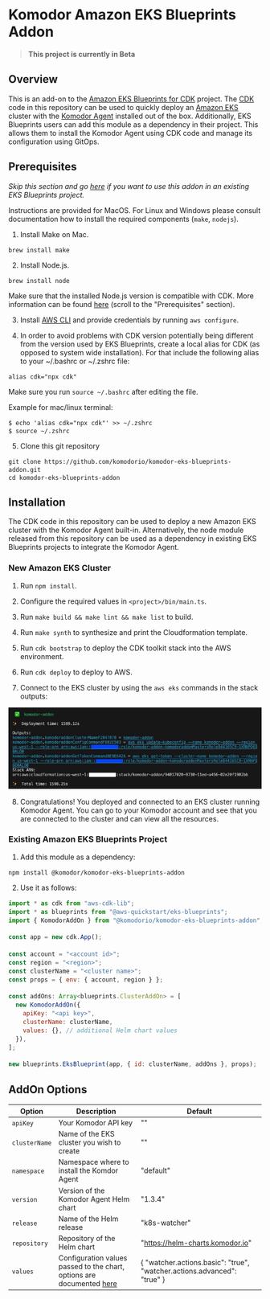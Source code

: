 # Komodor Amazon EKS Blueprints Addon

> **This project is currently in Beta**

## Overview

This is an add-on to the [Amazon EKS Blueprints for CDK](https://github.com/aws-quickstart/cdk-eks-blueprints) project. The [CDK](https://aws.amazon.com/cdk/) code in this repository can be used to quickly deploy an [Amazon EKS](https://aws.amazon.com/eks/) cluster with the [Komodor Agent](https://github.com/komodorio/helm-charts/tree/master/charts/k8s-watcher) installed out of the box. Additionally, EKS Blueprints users can add this module as a dependency in their project. This allows them to install the Komodor Agent using CDK code and manage its configuration using GitOps.

## Prerequisites

_Skip this section and go [here](#existing-amazon-eks-blueprints-project) if you want to use this addon in an existing EKS Blueprints project._

Instructions are provided for MacOS. For Linux and Windows please consult documentation how to install the required components (`make`, `nodejs`).

1. Install Make on Mac.

```
brew install make
```

2. Install Node.js.

```
brew install node
```

Make sure that the installed Node.js version is compatible with CDK. More information can be found [here](https://docs.aws.amazon.com/cdk/latest/guide/getting_started.html#:~:text=All%20AWS%20CDK,a%20different%20recommendation.) (scroll to the "Prerequisites" section).

3. Install [AWS CLI](https://docs.aws.amazon.com/cli/latest/userguide/getting-started-install.html) and provide credentials by running `aws configure`.

4. In order to avoid problems with CDK version potentially being different from the version used by EKS Blueprints, create a local alias for CDK (as opposed to system wide installation). For that include the following alias to your ~/.bashrc or ~/.zshrc file:

```
alias cdk="npx cdk"
```

Make sure you run `source ~/.bashrc` after editing the file.

Example for mac/linux terminal:

```
$ echo 'alias cdk="npx cdk"' >> ~/.zshrc
$ source ~/.zshrc
```

5. Clone this git repository

```
git clone https://github.com/komodorio/komodor-eks-blueprints-addon.git
cd komodor-eks-blueprints-addon
```

## Installation

The CDK code in this repository can be used to deploy a new Amazon EKS cluster with the Komodor Agent built-in. Alternatively, the node module released from this repository can be used as a dependency in existing EKS Blueprints projects to integrate the Komodor Agent.

### New Amazon EKS Cluster

1. Run `npm install`.

2. Configure the required values in `<project>/bin/main.ts`.

3. Run `make build && make lint && make list` to build.

4. Run `make synth` to synthesize and print the Cloudformation template.

5. Run `cdk bootstrap` to deploy the CDK toolkit stack into the AWS environment.

6. Run `cdk deploy` to deploy to AWS.

7. Connect to the EKS cluster by using the `aws eks` commands in the stack outputs:

![Stack outputs](docs/images/deploy_success.jpeg)

8. Congratulations! You deployed and connected to an EKS cluster running Komodor Agent. You can go to your Komodor account and see that you are connected to the cluster and can view all the resources.

### Existing Amazon EKS Blueprints Project

1. Add this module as a dependency:

```
npm install @komodor/komodor-eks-blueprints-addon
```

2. Use it as follows:

```js
import * as cdk from "aws-cdk-lib";
import * as blueprints from "@aws-quickstart/eks-blueprints";
import { KomodorAddOn } from "@komodorio/komodor-eks-blueprints-addon";

const app = new cdk.App();

const account = "<account id>";
const region = "<region>";
const clusterName = "<cluster name>";
const props = { env: { account, region } };

const addOns: Array<blueprints.ClusterAddOn> = [
  new KomodorAddOn({
    apiKey: "<api key>",
    clusterName: clusterName,
    values: {}, // additional Helm chart values
  }),
];

new blueprints.EksBlueprint(app, { id: clusterName, addOns }, props);
```

## AddOn Options

| Option        | Description                                                                                                                                                    | Default                                                                 |
| ------------- | -------------------------------------------------------------------------------------------------------------------------------------------------------------- | ----------------------------------------------------------------------- |
| `apiKey`      | Your Komodor API key                                                                                                                                           | ""                                                                      |
| `clusterName` | Name of the EKS cluster you wish to create                                                                                                                     | ""                                                                      |
| `namespace`   | Namespace where to install the Komdor Agent                                                                                                                    | "default"                                                               |
| `version`     | Version of the Komodor Agent Helm chart                                                                                                                        | "1.3.4"                                                                 |
| `release`     | Name of the Helm release                                                                                                                                       | "k8s-watcher"                                                           |
| `repository`  | Repository of the Helm chart                                                                                                                                   | "https://helm-charts.komodor.io"                                        |
| `values`      | Configuration values passed to the chart, options are documented [here](https://github.com/komodorio/helm-charts/tree/master/charts/k8s-watcher#configuration) | { "watcher.actions.basic": "true", "watcher.actions.advanced": "true" } |
